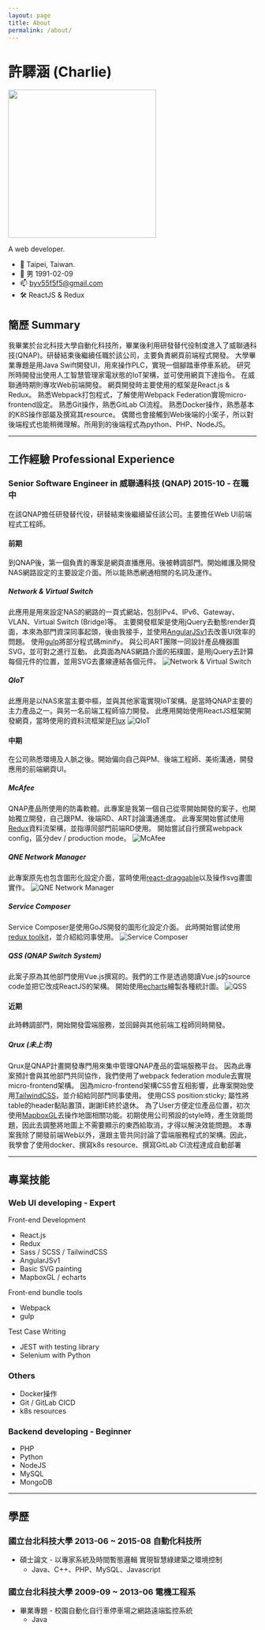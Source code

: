 ```yaml
---
layout: page
title: About
permalink: /about/
---
```


# 許驛涵 (Charlie)
<img src="assets/portrait.png" width="300px">

A web developer.
- 📍 Taipei, Taiwan.
- 👦 男 1991-02-09
- 📫 byv55f5f5@gmail.com
- 🛠 ReactJS & Redux

## 簡歷 Summary
我畢業於台北科技大學自動化科技所，畢業後利用研發替代役制度進入了威聯通科技(QNAP)。研替結束後繼續任職於該公司，主要負責網頁前端程式開發。
大學畢業專題是用Java Swift開發UI，用來操作PLC，實現一個腳踏車停車系統。
研究所時開發出使用人工智慧管理家電狀態的IoT架構，並可使用網頁下達指令。
在威聯通時期則專攻Web前端開發。
網頁開發時主要使用的框架是React.js & Redux。
熟悉Webpack打包程式，了解使用Webpack Federation實現micro-frontend設定。
熟悉Git操作，熟悉GitLab CI流程。
熟悉Docker操作，熟悉基本的K8S操作部屬及撰寫其resource。
偶爾也會接觸到Web後端的小案子，所以對後端程式也能稍微理解。所用到的後端程式為python、PHP、NodeJS。

* * *

## 工作經驗 Professional Experience
### Senior Software Engineer in 威聯通科技 (QNAP) 2015-10 - 在職中
在該QNAP擔任研發替代役，研替結束後繼續留任該公司。主要擔任Web UI前端程式工程師。

#### 前期
到QNAP後，第一個負責的專案是網頁直播應用。後被轉調部門。開始維護及開發NAS網路設定的主要設定介面。所以能熟悉網通相關的名詞及運作。

##### Network & Virtual Switch
此應用是用來設定NAS的網路的一頁式網站，包刮IPv4、IPv6、Gateway、VLAN、Virtual Switch (Bridge)等。
主要開發框架是使用jQuery去動態render頁面，本來為部門資深同事起頭，後由我接手，並使用[AngularJSv1](https://angularjs.org/)去改善UI效率的問題。
使用[gulp](https://gulpjs.com/)將部分程式碼minify。
與公司ART團隊一同設計產品機器圖SVG，並可對之進行互動。
此頁面為NAS網路介面的拓樸圖，是用jQuery去計算每個元件的位置，並用SVG去畫線連結各個元件。
![Network & Virtual Switch](assets/NVS_1.png)

##### QIoT
此應用是以NAS來當主要中樞，並與其他家電實現IoT架構。是當時QNAP主要的主力產品之一。與另一名前端工程師協力開發。
此應用開始使用ReactJS框架開發網頁，當時使用的資料流框架是[Flux](https://facebook.github.io/flux/)
![QIoT](assets/QIoT_1.png)

#### 中期
在公司熟悉環境及人脈之後。開始偏向自己與PM、後端工程師、美術溝通，開發應用的前端網頁UI。

##### McAfee
QNAP產品所使用的防毒軟體。此專案是我第一個自己從零開始開發的案子，也開始獨立開發，自己跟PM、後端RD、ART討論溝通進度。
此專案開始嘗試使用[Redux](https://redux.js.org/)資料流架構，並指導同部門前端RD使用。
開始嘗試自行撰寫webpack config，區分dev / production mode。
![McAfee](assets/McAfee.png)

##### QNE Network Manager
此專案原先也包含圖形化設定介面，當時使用[react-draggable](https://github.com/react-grid-layout/react-draggable)以及操作svg畫圖實作。
![QNE Network Manager](assets/QNE_Network_Manager.png)

##### Service Composer
Service Composer是使用GoJS開發的圖形化設定介面。
此時開始嘗試使用[redux toolkit](https://redux-toolkit.js.org/)，並介紹給同事使用。
![Service Composer](assets/Service_Composer.png)

##### QSS (QNAP Switch System)
此案子原為其他部門使用Vue.js撰寫的。我們的工作是透過閱讀Vue.js的source code並把它改成ReactJS的架構。
開始使用[echarts](https://echarts.apache.org/zh/index.html)繪製各種統計圖。
![QSS](assets/QSS.png)

#### 近期
此時轉調部門，開始開發雲端服務，並回歸與其他前端工程師同時開發。

##### Qrux (未上市)
Qrux是QNAP計畫開發專門用來集中管理QNAP產品的雲端服務平台。
因為此專案預計會與其他部門共同協作，我們使用了webpack federation module去實現micro-frontend架構。
因為micro-frontend架構CSS會互相影響，此專案開始使用[TailwindCSS](https://tailwindcss.com/)，並介紹給同部門同事使用。
使用CSS position:sticky; 屬性將table的header黏貼置頂，謝謝IE終於退休。
為了User方便定位產品位置，初次使用[MapboxGL](https://docs.mapbox.com/mapbox-gl-js/guides/)去操作地圖相關功能。初期使用公司預設的style時，產生效能問題，因此去調整將地圖上不需要顯示的東西給取消，才得以解決效能問題。
本專案我除了開發前端Web以外，還跟主管共同討論了雲端服務程式的架構。因此，我學會了使用docker、撰寫k8s resource、撰寫GitLab CI流程達成自動部署

* * *

## 專業技能
### Web UI developing - Expert
Front-end Development
- React.js
- Redux
- Sass / SCSS / TailwindCSS
- AngularJSv1
- Basic SVG painting
- MapboxGL / echarts

Front-end bundle tools
- Webpack
- gulp

Test Case Writing
- JEST with testing library
- Selenium with Python

### Others
- Docker操作
- Git / GitLab CICD
- k8s resources

### Backend developing - Beginner
- PHP
- Python
- NodeJS
- MySQL
- MongoDB

* * *

## 學歷
### 國立台北科技大學 2013-06 ~ 2015-08 自動化科技所
- 碩士論文 - 以專家系統及時間暫態邏輯 實現智慧綠建築之環境控制
  - Java、C++、PHP、MySQL、Javascript

### 國立台北科技大學 2009-09 ~ 2013-06 電機工程系
- 畢業專題 - 校園自動化自行車停車場之網路遠端監控系統
  - Java
